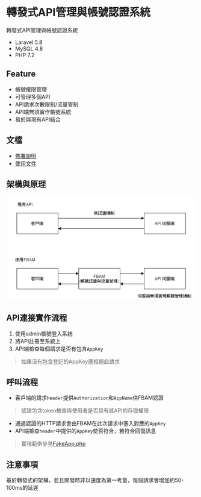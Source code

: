 # 轉發式API管理與帳號認證系統
轉發式API管理與帳號認證系統
- Laravel 5.8
- MySQL 4.8
- PHP 7.2

## Feature
- 帳號權限管理
- 可管理多個API
- API請求次數限制/流量管制
- API端無須實作帳號系統
- 易於與現有API結合

## 文檔
- [佈署說明](https://github.com/p208p2002/forward-base-api-manager/blob/master/Deploy.md)
- [使用文件](https://github.com/p208p2002/forward-base-api-manager/blob/master/Document.md)

## 架構與原理
![系統架構圖](https://github.com/p208p2002/forward-base-api-manager/blob/master/md_imgs/sys_arch.png)

## API連接實作流程
1. 使用admin帳號登入系統
2. 將API註冊至系統上
3. API端檢查每個請求是否有包含`AppKey`
> 如果沒有包含登記的AppKey應拒絕此請求

## 呼叫流程
- 客戶端的請求`header`提供`Authorization`和`AppName`供FBAM認證
> 認證包含token檢查與使用者是否具有該API的存取權限
- 通過認證的HTTP請求會由FBAM在此次請求中塞入對應的`AppKey`
- API端檢查`header`中提供的`AppKey`使否符合，若符合回復訊息

> 實現範例參見[FakeApp.php](https://github.com/p208p2002/forward-base-api-manager/blob/master/app/Http/Controllers/Test/FakeApp.php)

## 注意事項
基於轉發式的架構，並且開發時非以速度為第一考量，每個請求會增加約50-100ms的延遲